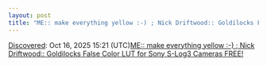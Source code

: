 ```yaml
---
layout: post
title: "ME:: make everything yellow :-) ; Nick Driftwood:: Goldilocks False Color LUT for Sony S-Log3 Cameras FREE! "
---
```

[Discovered](http://rolandtanglao.com/2020/07/29/p1-blogthis-checkvist-list-links-to-blog/): Oct 16, 2025 15:21 (UTC)[ME:: make everything yellow :-) ; Nick Driftwood:: Goldilocks False Color LUT for Sony S-Log3 Cameras FREE! ](https://www.nickdriftwood.com/all-cameras/goldilocks-false-color-lut-for-sony-s-log3-cameras-free)
